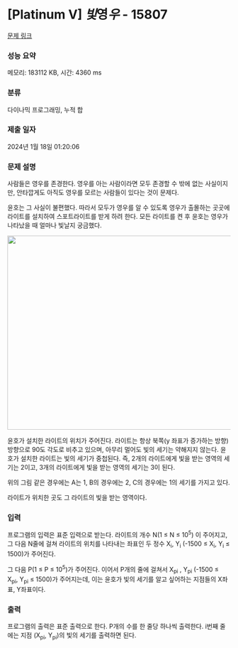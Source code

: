 # [Platinum V] *빛*영*우* - 15807 

[문제 링크](https://www.acmicpc.net/problem/15807) 

### 성능 요약

메모리: 183112 KB, 시간: 4360 ms

### 분류

다이나믹 프로그래밍, 누적 합

### 제출 일자

2024년 1월 18일 01:20:06

### 문제 설명

<p>사람들은 영우를 존경한다. 영우를 아는 사람이라면 모두 존경할 수 밖에 없는 사실이지만, 안타깝게도 아직도 영우를 모르는 사람들이 있다는 것이 문제다. </p>

<p>윤호는 그 사실이 불편했다. 따라서 모두가 영우를 알 수 있도록 영우가 출몰하는 곳곳에 라이트를 설치하여 스포트라이트를 받게 하려 한다. 모든 라이트를 켠 후 윤호는 영우가 나타났을 때 얼마나 빛날지 궁금했다.</p>

<p style="text-align: center;"><img alt="" src="https://onlinejudgeimages.s3-ap-northeast-1.amazonaws.com/problem/15807/1.png" style="width: 531px; height: 437px;"></p>

<p>윤호가 설치한 라이트의 위치가 주어진다. 라이트는 항상 북쪽(y 좌표가 증가하는 방향) 방향으로 90도 각도로 비추고 있으며, 아무리 멀어도 빛의 세기는 약해지지 않는다. 윤호가 설치한 라이트는 빛의 세기가 중첩된다. 즉, 2개의 라이트에게 빛을 받는 영역의 세기는 2이고, 3개의 라이트에게 빛을 받는 영역의 세기는 3이 된다.</p>

<p>위의 그림 같은 경우에는 A는 1, B의 경우에는 2, C의 경우에는 1의 세기를 가지고 있다.</p>

<p>라이트가 위치한 곳도 그 라이트의 빛을 받는 영역이다.</p>

### 입력 

 <p>프로그램의 입력은 표준 입력으로 받는다. 라이트의 개수 N(1 ≤ N ≤ 10<sup>5</sup>) 이 주어지고, 그 다음 N줄에 걸쳐 라이트의 위치를 나타내는 좌표인 두 정수 X<sub>i</sub>, Y<sub>i</sub> (-1500 ≤ X<sub>i</sub>, Y<sub>i</sub> ≤ 1500)가 주어진다.</p>

<p>그 다음 P(1 ≤ P ≤ 10<sup>5</sup>)가 주어진다. 이어서 P개의 줄에 걸쳐서 X<sub>pi</sub> , Y<sub>pi</sub> (-1500 ≤ X<sub>pi</sub>, Y<sub>pi</sub> ≤ 1500)가 주어지는데, 이는 윤호가 빛의 세기를 알고 싶어하는 지점들의 X좌표, Y좌표이다.</p>

### 출력 

 <p>프로그램의 출력은 표준 출력으로 한다. P개의 수를 한 줄당 하나씩 출력한다. i번째 줄에는 지점 (X<sub>pi</sub>, Y<sub>pi</sub>)의 빛의 세기를 출력하면 된다.</p>

